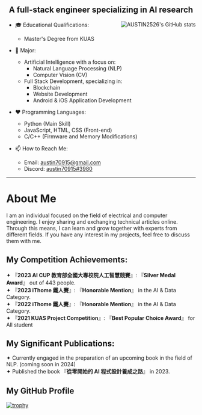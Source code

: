 <h2 align="center">A full-stack engineer specializing in AI research</h2>
<img src="https://github-readme-stats.vercel.app/api?username=AUSTIN2526&show_icons=true" alt="AUSTIN2526's GitHub stats" align="right">

- 🎓 Educational Qualifications:
  - Master's Degree from KUAS

- 🔭 Major:
  - Artificial Intelligence with a focus on:
    - Natural Language Processing (NLP)
    - Computer Vision (CV)
  - Full Stack Development, specializing in:
    - Blockchain
    - Website Development
    - Android & iOS Application Development

- ❤ Programming Languages:
  - Python (Main Skill)
  - JavaScript, HTML, CSS (Front-end)
  - C/C++ (Firmware and Memory Modifications)

- 📫 How to Reach Me:
  - Email: austin70915@gmail.com
  - Discord: [austin70915#3980](https://discordapp.com/users/austin#3980)
---
# About Me
I am an individual focused on the field of electrical and computer engineering. I enjoy sharing and exchanging technical articles online. Through this means, I can learn and grow together with experts from different fields. If you have any interest in my projects, feel free to discuss them with me.

## My Competition Achievements:
✦ 『**2023 AI CUP 教育部全國大專校院人工智慧競賽**』: 『**Silver Medal Award**』 out of 443 people.  
✦ 『**2023 iThome 鐵人賽**』: 『**Honorable Mention**』 in the AI & Data Category.  
✦ 『**2022 iThome 鐵人賽**』: 『**Honorable Mention**』 in the AI & Data Category.  
✦ 『**2021 KUAS Project Competition**』: 『**Best Popular Choice Award**』 for All student
## My Significant Publications:
✦ Currently engaged in the preparation of an upcoming book in the field of NLP. (coming soon in 2024)  
✦ Published the book 『**從零開始的 AI 程式設計養成之路**』 in 2023.  

## My GitHub Profile
[![trophy](https://github-profile-trophy.vercel.app/?username=AUSTIN2526&&column=-1)](https://github.com/ryo-ma/github-profile-trophy)



